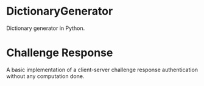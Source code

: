 # DictionaryGenerator
Dictionary generator in Python.

# Challenge Response
A basic implementation of a client-server challenge response authentication without any computation done.
